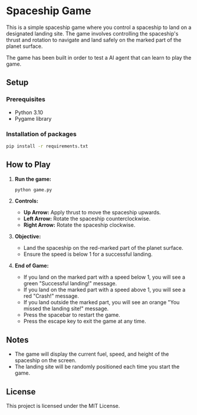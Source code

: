 # Spaceship Game

This is a simple spaceship game where you control a spaceship to land on a designated landing site. The game involves controlling the spaceship's thrust and rotation to navigate and land safely on the marked part of the planet surface.

The game has been built in order to test a AI agent that can learn to play the game.

## Setup

### Prerequisites

- Python 3.10
- Pygame library

### Installation of packages

```bash
pip install -r requirements.txt
```

## How to Play

1. **Run the game:**

   ```sh
   python game.py
   ```

2. **Controls:**

   - **Up Arrow:** Apply thrust to move the spaceship upwards.
   - **Left Arrow:** Rotate the spaceship counterclockwise.
   - **Right Arrow:** Rotate the spaceship clockwise.

3. **Objective:**

   - Land the spaceship on the red-marked part of the planet surface.
   - Ensure the speed is below 1 for a successful landing.

4. **End of Game:**
   - If you land on the marked part with a speed below 1, you will see a green "Successful landing!" message.
   - If you land on the marked part with a speed above 1, you will see a red "Crash!" message.
   - If you land outside the marked part, you will see an orange "You missed the landing site!" message.
   - Press the spacebar to restart the game.
   - Press the escape key to exit the game at any time.

## Notes

- The game will display the current fuel, speed, and height of the spaceship on the screen.
- The landing site will be randomly positioned each time you start the game.

## License

This project is licensed under the MIT License.

